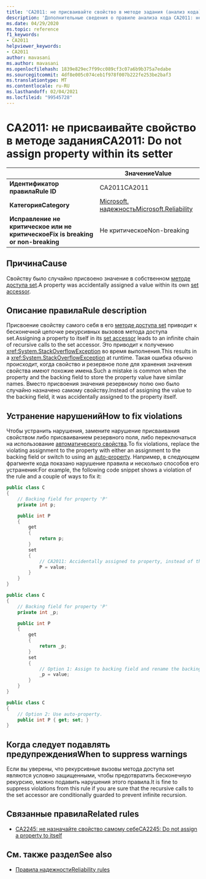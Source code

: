 ```yaml
---
title: 'CA2011: не присваивайте свойство в методе задания (анализ кода)'
description: 'Дополнительные сведения о правиле анализа кода CA2011: не присваивайте свойство в методе задания'
ms.date: 04/29/2020
ms.topic: reference
f1_keywords:
- CA2011
helpviewer_keywords:
- CA2011
author: mavasani
ms.author: mavasani
ms.openlocfilehash: 1839e829ec7f99cc089cf3c07a6b9b375a7edabe
ms.sourcegitcommit: 4df8e005c074ceb1f978f007b222fe253be2baf3
ms.translationtype: MT
ms.contentlocale: ru-RU
ms.lasthandoff: 02/04/2021
ms.locfileid: "99545728"
---
```

# <a name="ca2011-do-not-assign-property-within-its-setter"></a><span data-ttu-id="10cfb-103">CA2011: не присваивайте свойство в методе задания</span><span class="sxs-lookup"><span data-stu-id="10cfb-103">CA2011: Do not assign property within its setter</span></span>

| | <span data-ttu-id="10cfb-104">Значение</span><span class="sxs-lookup"><span data-stu-id="10cfb-104">Value</span></span> |
|-|-|
| <span data-ttu-id="10cfb-105">**Идентификатор правила**</span><span class="sxs-lookup"><span data-stu-id="10cfb-105">**Rule ID**</span></span> |<span data-ttu-id="10cfb-106">CA2011</span><span class="sxs-lookup"><span data-stu-id="10cfb-106">CA2011</span></span>|
| <span data-ttu-id="10cfb-107">**Категория**</span><span class="sxs-lookup"><span data-stu-id="10cfb-107">**Category**</span></span> |[<span data-ttu-id="10cfb-108">Microsoft. надежность</span><span class="sxs-lookup"><span data-stu-id="10cfb-108">Microsoft.Reliability</span></span>](reliability-warnings.md)|
| <span data-ttu-id="10cfb-109">**Исправление не критическое или не критическое**</span><span class="sxs-lookup"><span data-stu-id="10cfb-109">**Fix is breaking or non-breaking**</span></span> |<span data-ttu-id="10cfb-110">Не критическое</span><span class="sxs-lookup"><span data-stu-id="10cfb-110">Non-breaking</span></span>|

## <a name="cause"></a><span data-ttu-id="10cfb-111">Причина</span><span class="sxs-lookup"><span data-stu-id="10cfb-111">Cause</span></span>

<span data-ttu-id="10cfb-112">Свойству было случайно присвоено значение в собственном [методе доступа set](../../../csharp/programming-guide/classes-and-structs/using-properties.md#the-set-accessor).</span><span class="sxs-lookup"><span data-stu-id="10cfb-112">A property was accidentally assigned a value within its own [set accessor](../../../csharp/programming-guide/classes-and-structs/using-properties.md#the-set-accessor).</span></span>

## <a name="rule-description"></a><span data-ttu-id="10cfb-113">Описание правила</span><span class="sxs-lookup"><span data-stu-id="10cfb-113">Rule description</span></span>

<span data-ttu-id="10cfb-114">Присвоение свойству самого себя в его [методе доступа set](../../../csharp/programming-guide/classes-and-structs/using-properties.md#the-set-accessor) приводит к бесконечной цепочке рекурсивных вызовов метода доступа set.</span><span class="sxs-lookup"><span data-stu-id="10cfb-114">Assigning a property to itself in its [set accessor](../../../csharp/programming-guide/classes-and-structs/using-properties.md#the-set-accessor) leads to an infinite chain of recursive calls to the set accessor.</span></span> <span data-ttu-id="10cfb-115">Это приводит к получению <xref:System.StackOverflowException> во время выполнения.</span><span class="sxs-lookup"><span data-stu-id="10cfb-115">This results in a <xref:System.StackOverflowException> at runtime.</span></span> <span data-ttu-id="10cfb-116">Такая ошибка обычно происходит, когда свойство и резервное поле для хранения значения свойства имеют похожие имена.</span><span class="sxs-lookup"><span data-stu-id="10cfb-116">Such a mistake is common when the property and the backing field to store the property value have similar names.</span></span> <span data-ttu-id="10cfb-117">Вместо присвоения значения резервному полю оно было случайно назначено самому свойству.</span><span class="sxs-lookup"><span data-stu-id="10cfb-117">Instead of assigning the value to the backing field, it was accidentally assigned to the property itself.</span></span>

## <a name="how-to-fix-violations"></a><span data-ttu-id="10cfb-118">Устранение нарушений</span><span class="sxs-lookup"><span data-stu-id="10cfb-118">How to fix violations</span></span>

<span data-ttu-id="10cfb-119">Чтобы устранить нарушения, замените нарушение присваивания свойством либо присваиванием резервного поля, либо переключаться на использование [автоматического свойства](../../../csharp/programming-guide/classes-and-structs/auto-implemented-properties.md).</span><span class="sxs-lookup"><span data-stu-id="10cfb-119">To fix violations, replace the violating assignment to the property with either an assignment to the backing field or switch to using an [auto-property](../../../csharp/programming-guide/classes-and-structs/auto-implemented-properties.md).</span></span> <span data-ttu-id="10cfb-120">Например, в следующем фрагменте кода показано нарушение правила и несколько способов его устранения:</span><span class="sxs-lookup"><span data-stu-id="10cfb-120">For example, the following code snippet shows a violation of the rule and a couple of ways to fix it:</span></span>

```csharp
public class C
{
    // Backing field for property 'P'
    private int p;

    public int P
    {
        get
        {
            return p;
        }
        set
        {
            // CA2011: Accidentally assigned to property, instead of the backing field.
            P = value;
        }
    }
}
```

```csharp
public class C
{
    // Backing field for property 'P'
    private int _p;

    public int P
    {
        get
        {
            return _p;
        }
        set
        {
            // Option 1: Assign to backing field and rename the backing field for clarity.
            _p = value;
        }
    }
}
```

```csharp
public class C
{
    // Option 2: Use auto-property.
    public int P { get; set; }
}
```

## <a name="when-to-suppress-warnings"></a><span data-ttu-id="10cfb-121">Когда следует подавлять предупреждения</span><span class="sxs-lookup"><span data-stu-id="10cfb-121">When to suppress warnings</span></span>

<span data-ttu-id="10cfb-122">Если вы уверены, что рекурсивные вызовы метода доступа set являются условно защищенными, чтобы предотвратить бесконечную рекурсию, можно подавить нарушения этого правила.</span><span class="sxs-lookup"><span data-stu-id="10cfb-122">It is fine to suppress violations from this rule if you are sure that the recursive calls to the set accessor are conditionally guarded to prevent infinite recursion.</span></span>

## <a name="related-rules"></a><span data-ttu-id="10cfb-123">Связанные правила</span><span class="sxs-lookup"><span data-stu-id="10cfb-123">Related rules</span></span>

- [<span data-ttu-id="10cfb-124">CA2245: не назначайте свойство самому себе</span><span class="sxs-lookup"><span data-stu-id="10cfb-124">CA2245: Do not assign a property to itself</span></span>](ca2245.md)

## <a name="see-also"></a><span data-ttu-id="10cfb-125">См. также раздел</span><span class="sxs-lookup"><span data-stu-id="10cfb-125">See also</span></span>

- [<span data-ttu-id="10cfb-126">Правила надежности</span><span class="sxs-lookup"><span data-stu-id="10cfb-126">Reliability rules</span></span>](reliability-warnings.md)
